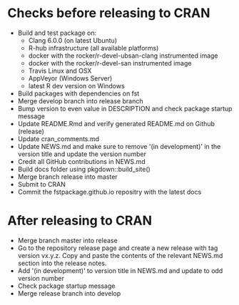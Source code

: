 
# Checks before releasing to CRAN

* Build and test package on:
    - Clang 6.0.0 (on latest Ubuntu)
    - R-hub infrastructure (all available platforms)
    - docker with the rocker/r-devel-ubsan-clang instrumented image
    - docker with the rocker/r-devel-san instrumented image
    - Travis Linux and OSX
    - AppVeyor (Windows Server)
    - latest R dev version on Windows
* Build packages with dependencies on fst
* Merge develop branch into release branch
* Bump version to even value in DESCRIPTION and check package startup message
* Update README.Rmd and verify generated README.md on Github (release)
* Update cran_comments.md
* Update NEWS.md and make sure to remove '(in development)' in the version title
  and update the version number
* Credit all GitHub contributions in NEWS.md
* Build docs folder using pkgdown::build_site()
* Merge branch release into master
* Submit to CRAN
* Commit the fstpackage.github.io repositry with the latest docs

# After releasing to CRAN

* Merge branch master into release
* Go to the repository release page and create a new release with tag version vx.y.z.
  Copy and paste the contents of the relevant NEWS.md section into the release notes.
* Add '(in development)' to version title in NEWS.md and update to odd version number
* Check package startup message
* Merge release branch into develop
